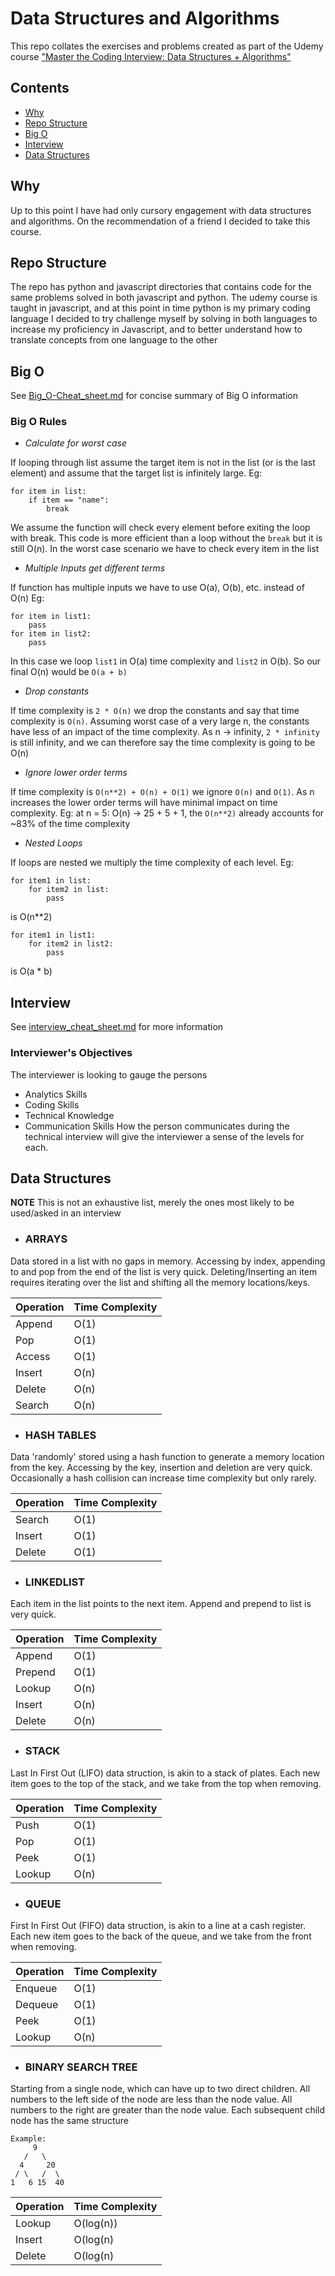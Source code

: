 # Data Structures and Algorithms
This repo collates the exercises and problems created as part of the Udemy course ["Master the Coding Interview: Data Structures + Algorithms"](https://www.udemy.com/course/master-the-coding-interview-data-structures-algorithms/)

## Contents
- [Why](#why)
- [Repo Structure](#repo-structure)
- [Big O](#big-o)
- [Interview](#interview)
- [Data Structures](#data-structures)


## Why
Up to this point I have had only cursory engagement with data structures and algorithms. 
On the recommendation of a friend I decided to take this course. 

## Repo Structure
The repo has python and javascript directories that contains code for the same problems solved in both javascript and python. 
The udemy course is taught in javascript, and at this point in time python is my primary coding language
I decided to try challenge myself by solving in both languages to increase my proficiency in Javascript, and to better understand how to translate concepts from one language to the other

## Big O
See [Big_O-Cheat_sheet.md](https://github.com/kevinbeirne1/udemy_master_coding_interview/blob/main/Big_O-Cheat_sheet.md) for concise summary of Big O information
### Big O Rules
- *Calculate for worst case*

If looping through list assume the target item is not in the list (or is the last element) and assume that the target list is infinitely large.
Eg: 
```
for item in list:
    if item == "name":
        break
 ```
We assume the function will check every element before exiting the loop with break. 
This code is more efficient than a loop without the `break` but it is still O(n).
In the worst case scenario we have to check every item in the list 

- *Multiple Inputs get different terms*

If function has multiple inputs we have to use O(a), O(b), etc. instead of O(n)
Eg:
```
for item in list1:
    pass
for item in list2:
    pass
```
In this case we loop `list1` in O(a) time complexity and `list2` in O(b).
So our final O(n) would be `O(a + b)`

- *Drop constants*

If time complexity is `2 * O(n)` we drop the constants and say that time complexity is `O(n)`. 
Assuming worst case of a very large n, the constants have less of an impact of the time complexity.
As n -> infinity, `2 * infinity` is still infinity, and we can therefore say the time complexity is going to be O(n)

- *Ignore lower order terms*

If time complexity is `O(n**2) + O(n) + O(1)` we ignore `O(n)` and `O(1)`. 
As n increases the lower order terms will have minimal impact on time complexity.
Eg: at n = 5: O(n) -> 25 + 5 + 1, the `O(n**2)` already accounts for ~83% of the time complexity

- *Nested Loops*

If loops are nested we multiply the time complexity of each level.
Eg:
```
for item1 in list:
    for item2 in list:
        pass
```
is O(n**2) 

```
for item1 in list1:
    for item2 in list2:
        pass
```
is O(a * b)

## Interview
See [interview_cheat_sheet.md](https://github.com/kevinbeirne1/udemy_master_coding_interview/blob/main/interview_cheat_sheet.md) for more information


### Interviewer's Objectives
The interviewer is looking to gauge the persons
- Analytics Skills
- Coding Skills
- Technical Knowledge
- Communication Skills
How the person communicates during the technical interview will give the interviewer a sense of the levels for each.

## Data Structures
**NOTE** This is not an exhaustive list, merely the ones most likely to be used/asked in an interview

- ### ARRAYS
Data stored in a list with no gaps in memory. 
Accessing by index, appending to and pop from the end of the list is very quick. 
Deleting/Inserting an item requires iterating over the list and shifting all the memory locations/keys. 

| Operation | Time Complexity |
|--- | --- |
| Append | O(1) |
| Pop | O(1) |
| Access | O(1) |
| Insert | O(n) |
| Delete | O(n) |
| Search | O(n) |

- ### HASH TABLES
Data 'randomly' stored using a hash function to generate a memory location from the key. 
Accessing by the key, insertion and deletion are very quick.
Occasionally a hash collision can increase time complexity but only rarely.

| Operation | Time Complexity |
|--- | --- |
| Search | O(1) |
| Insert | O(1) |
| Delete | O(1) |

- ### LINKEDLIST
Each item in the list points to the next item. Append and prepend to list is very quick.

| Operation | Time Complexity |
|-----------|-----------------|
| Append    | O(1)            |
| Prepend   | O(1)            |
| Lookup    | O(n)            |
| Insert    | O(n)            |
| Delete    | O(n)            |


- ### STACK
Last In First Out (LIFO) data struction, is akin to a stack of plates. 
Each new item goes to the top of the stack, and we take from the top when removing.

| Operation | Time Complexity |
|-----------|-----------------|
| Push      | O(1)            |
| Pop       | O(1)            |
| Peek      | O(1)            |
| Lookup    | O(n)            |

- ### QUEUE
First In First Out (FIFO) data struction, is akin to a line at a cash register. 
Each new item goes to the back of the queue, and we take from the front when removing.

| Operation | Time Complexity |
|-----------|-----------------|
| Enqueue   | O(1)            |
| Dequeue   | O(1)            |
| Peek      | O(1)            |
| Lookup    | O(n)            |

- ### BINARY SEARCH TREE
Starting from a single node, which can have up to two direct children. 
All numbers to the left side of the node are less than the node value.
All numbers to the right are greater than the node value. 
Each subsequent child node has the same structure

```
Example:
     9
   /   \
  4     20
 / \   /  \
1   6 15  40
```

| Operation | Time Complexity |
|-----------|-----------------|
| Lookup    | O(log(n))       |
| Insert    | O(log(n)        |
| Delete    | O(log(n)        |